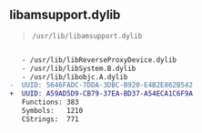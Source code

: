 ## libamsupport.dylib

> `/usr/lib/libamsupport.dylib`

```diff

   - /usr/lib/libReverseProxyDevice.dylib
   - /usr/lib/libSystem.B.dylib
   - /usr/lib/libobjc.A.dylib
-  UUID: 5646FADC-7DDA-3DBC-B920-E4B2E862B542
+  UUID: A59AD5D9-CB79-37EA-BD37-A54ECA1C6F9A
   Functions: 383
   Symbols:   1210
   CStrings:  771

```
